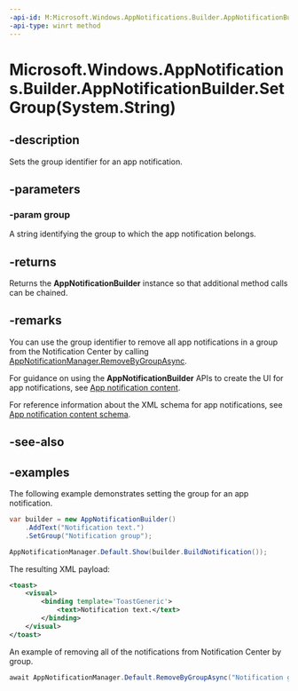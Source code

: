 ```yaml
---
-api-id: M:Microsoft.Windows.AppNotifications.Builder.AppNotificationBuilder.SetGroup(System.String)
-api-type: winrt method
---
```


# Microsoft.Windows.AppNotifications.Builder.AppNotificationBuilder.SetGroup(System.String)

<!--
public Microsoft.Windows.AppNotifications.Builder.AppNotificationBuilder SetGroup (string group);
-->


## -description

Sets the group identifier for an app notification.

## -parameters

### -param group

A string identifying the group to which the app notification belongs.

## -returns

Returns the **AppNotificationBuilder** instance so that additional method calls can be chained.

## -remarks

You can use the group identifier to remove all app notifications in a group from the Notification Center by calling [AppNotificationManager.RemoveByGroupAsync](xref:Microsoft.Windows.AppNotifications.AppNotificationManager.RemoveByGroupAsync(System.String)).

For guidance on using the **AppNotificationBuilder** APIs to create the UI for app notifications, see [App notification content](/windows/apps/design/shell/tiles-and-notifications/adaptive-interactive-toasts).

For reference information about the XML schema for app notifications, see [App notification content schema](/windows/apps/design/shell/tiles-and-notifications/toast-schema).

## -see-also

## -examples

The following example demonstrates setting the group for an app notification.

```csharp
var builder = new AppNotificationBuilder()
    .AddText("Notification text.")
    .SetGroup("Notification group");

AppNotificationManager.Default.Show(builder.BuildNotification());
```

The resulting XML payload:

```xml
<toast>
    <visual>
        <binding template='ToastGeneric'>
            <text>Notification text.</text>
        </binding>
    </visual>
</toast>
```

An example of removing all of the notifications from Notification Center by group.

```csharp
await AppNotificationManager.Default.RemoveByGroupAsync("Notification group");
```
